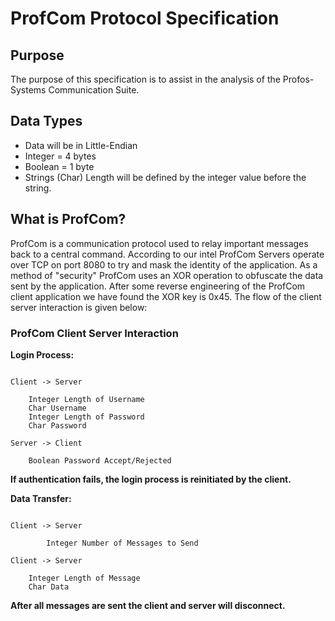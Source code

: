 # ProfCom Protocol Specification

## Purpose

The purpose of this specification is to assist in the analysis of the Profos-Systems Communication Suite.

## Data Types

* Data will be in Little-Endian
* Integer = 4 bytes
* Boolean = 1 byte
* Strings (Char) Length will be defined by the integer value before the string.

## What is ProfCom?

ProfCom is a communication protocol used to relay important messages back to a central command. According to our intel ProfCom Servers operate over TCP on port 8080 to try and mask the identity of the application. As a method of "security" ProfCom uses an XOR operation to obfuscate the data sent by the application. After some reverse engineering of the ProfCom client application we have found the XOR key is 0x45. The flow of the client server interaction is given below:

### ProfCom Client Server Interaction

**Login Process:**

```

Client -> Server

    Integer Length of Username
    Char Username
    Integer Length of Password
    Char Password

Server -> Client

    Boolean Password Accept/Rejected

```

**If authentication fails, the login process is reinitiated by the client.**

**Data Transfer:**

```

Client -> Server

        Integer Number of Messages to Send

Client -> Server

    Integer Length of Message
    Char Data

```

**After all messages are sent the client and server will disconnect.**


